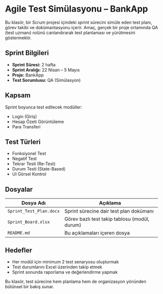 # Agile Test Simülasyonu – BankApp

Bu klasör, bir Scrum projesi içindeki sprint sürecini simüle eden test planı, görev takibi ve dokümantasyonu içerir. Amaç, gerçek bir proje ortamında QA (test uzmanı) rolünü canlandırarak test planlaması ve yürütmesini göstermektir.

## Sprint Bilgileri
- **Sprint Süresi:** 2 hafta
- **Sprint Aralığı:** 22 Nisan – 5 Mayıs
- **Proje:** BankApp
- **Test Sorumlusu:** QA (Simülasyon)

## Kapsam
Sprint boyunca test edilecek modüller:
- Login (Giriş)
- Hesap Özeti Görüntüleme
- Para Transferi

## Test Türleri
- Fonksiyonel Test
- Negatif Test
- Tekrar Testi (Re-Test)
- Durum Testi (State-Based)
- UI Görsel Kontrol

## Dosyalar
| Dosya Adı               | Açıklama                                        |
|-------------------------|-------------------------------------------------|
| `Sprint_Test_Plan.docx` | Sprint sürecine dair test plan dokümanı        |
| `Sprint_Board.xlsx`     | Görev bazlı test takip tablosu (modül, durum)  |
| `README.md`             | Bu açıklamaları içeren dosya                   |

## Hedefler
- Her modül için minimum 2 test senaryosu oluşturmak
- Test durumlarını Excel üzerinden takip etmek
- Sprint sonunda raporlama ve değerlendirme yapmak

Bu klasör, test sürecine hem planlama hem de organizasyon yönünden bütünsel bir bakış sunar.

